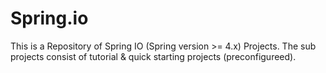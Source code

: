 # Spring.io
This is a Repository of Spring IO (Spring version >= 4.x) Projects.
The sub projects consist of tutorial & quick starting projects (preconfigureed).


